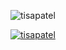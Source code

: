 

<p align="left"> <img src="https://komarev.com/ghpvc/?username=parmarisha14&label=Profile%20views&color=0e75b6&style=flat" alt="tisapatel" /> </p>

<p align="left"> <a href="https://github.com/ryo-ma/github-profile-trophy"><img src="https://github-profile-trophy.vercel.app/?username=parmarisha14" alt="tisapatel" /></a> </p>

